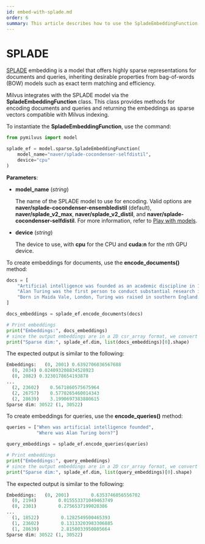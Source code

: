 ```yaml
---
id: embed-with-splade.md
order: 6
summary: This article describes how to use the SpladeEmbeddingFunction to encode documents and queries using the SPLADE model.
---
```


# SPLADE

[SPLADE](https://arxiv.org/abs/2109.10086) embedding is a model that offers highly sparse representations for documents and queries, inheriting desirable properties from bag-of-words (BOW) models such as exact term matching and efficiency.

Milvus integrates with the SPLADE model via the __SpladeEmbeddingFunction__ class. This class provides methods for encoding documents and queries and returning the embeddings as sparse vectors compatible with Milvus indexing.

To instantiate the __SpladeEmbeddingFunction__, use the command:

```python
from pymilvus import model

splade_ef = model.sparse.SpladeEmbeddingFunction(
    model_name="naver/splade-cocondenser-selfdistil", 
    device="cpu"
)
```

__Parameters__:

- __model_name__ (_string_)

    The name of the SPLADE model to use for encoding. Valid options are __naver/splade-cocondenser-ensembledistil__ (default), __naver/splade_v2_max__, __naver/splade_v2_distil__, and __naver/splade-cocondenser-selfdistil__. For more information, refer to [Play with models](https://github.com/naver/splade?tab=readme-ov-file#playing-with-the-model).

- __device__ (_string_)

    The device to use, with __cpu__ for the CPU and __cuda:n__ for the nth GPU device.

To create embeddings for documents, use the __encode_documents()__ method:

```python
docs = [
    "Artificial intelligence was founded as an academic discipline in 1956.",
    "Alan Turing was the first person to conduct substantial research in AI.",
    "Born in Maida Vale, London, Turing was raised in southern England.",
]

docs_embeddings = splade_ef.encode_documents(docs)

# Print embeddings
print("Embeddings:", docs_embeddings)
# since the output embeddings are in a 2D csr_array format, we convert them to a list for easier manipulation.
print("Sparse dim:", splade_ef.dim, list(docs_embeddings)[0].shape)
```

The expected output is similar to the following:

```python
Embeddings:   (0, 2001) 0.6392706036567688
  (0, 2034) 0.024093208834528923
  (0, 2082) 0.3230178654193878
...
  (2, 23602)    0.5671860575675964
  (2, 26757)    0.5770265460014343
  (2, 28639)    3.1990697383880615
Sparse dim: 30522 (1, 30522)
```

To create embeddings for queries, use the __encode_queries()__ method:

```python
queries = ["When was artificial intelligence founded", 
           "Where was Alan Turing born?"]

query_embeddings = splade_ef.encode_queries(queries)

# Print embeddings
print("Embeddings:", query_embeddings)
# since the output embeddings are in a 2D csr_array format, we convert them to a list for easier manipulation.
print("Sparse dim:", splade_ef.dim, list(query_embeddings)[0].shape)
```

The expected output is similar to the following:

```python
Embeddings:   (0, 2001)        0.6353746056556702
  (0, 2194)        0.015553371049463749
  (0, 2301)        0.2756537199020386
...
  (1, 18522)        0.1282549500465393
  (1, 23602)        0.13133203983306885
  (1, 28639)        2.8150033950805664
Sparse dim: 30522 (1, 30522)
```
